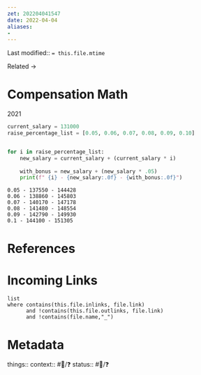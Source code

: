 ```yaml
---
zet: 202204041547
date: 2022-04-04
aliases:
- 
---
```

Last modified:: `= this.file.mtime`


Related → 
# Compensation Math


2021

```python
current_salary = 131000
raise_percentage_list = [0.05, 0.06, 0.07, 0.08, 0.09, 0.10]


for i in raise_percentage_list:
    new_salary = current_salary + (current_salary * i)
    
    with_bonus = new_salary + (new_salary * .05)
    print(f" {i} - {new_salary:.0f} - {with_bonus:.0f}")
```


```
0.05 - 137550 - 144428
0.06 - 138860 - 145803
0.07 - 140170 - 147178
0.08 - 141480 - 148554
0.09 - 142790 - 149930
0.1 - 144100 - 151305
```


# References


# Incoming Links
```dataview
list
where contains(this.file.inlinks, file.link) 
      and !contains(this.file.outlinks, file.link)
	  and !contains(file.name,"_")
```
# Metadata

things:: 
context:: #👔/❓
status:: #🌱/❓